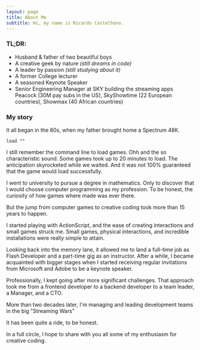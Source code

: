 ```yaml
---
layout: page
title: About Me
subtitle: Hi, my name is Ricardo Castelhano.
---
```


### TL;DR:
- Husband & father of two beautiful boys
- A creative geek by nature *(still dreams in code)*
- A leader by passion *(still studying about it)*
- A former College lecturer
- A seasoned Keynote Speaker
- Senior Engineering Manager at SKY building the streaming apps Peacock (30M pay subs in the US), SkyShowtime (22 European countries), Showmax (40 African countries)


### My story

It all began in the 80s, when my father brought home a Spectrum 48K.

~~~
load ""
~~~

I still remember the command line to load games. Ohh and the so characteristic sound. Some games took up to 20 minutes to load. The anticipation skyrocketed while we waited. And it was not 100% guaranteed that the game would load successfully.

I went to university to pursue a degree in mathematics. Only to discover that I would choose computer programming as my profession. To be honest, the curiosity of how games where made was ever there.

But the jump from computer games to creative coding took more than 15 years to happen. 

I started playing with ActionScript, and the ease of creating interactions and small games struck me. Small games, physical interactions, and incredible installations were really simple to attain.

Looking back into the memory lane, it allowed me to land a full-time job as Flash Developer and a part-time gig as an instructor. After a while, I became acquainted with bigger stages when I started receiving regular invitations from Microsoft and Adobe to be a keynote speaker.

Professionally, I kept going after more significant challenges. That approach took me from a frontend developer to a backend developer to a team leader, a Manager, and a CTO.

More than two decades later, I'm managing and leading development teams in the big "Streaming Wars"

It has been quite a ride, to be honest.

In a full circle, I hope to share with you all some of my enthusiasm for creative coding.